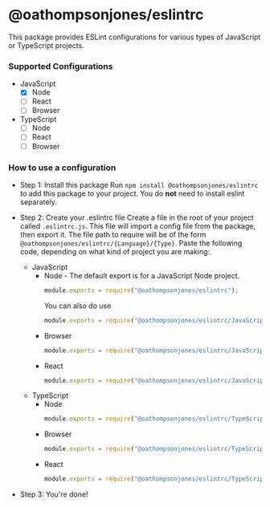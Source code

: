 # @oathompsonjones/eslintrc

This package provides ESLint configurations for various types of JavaScript or TypeScript projects.

### Supported Configurations
- JavaScript
    - [x] Node
    - [ ] React
    - [ ] Browser
- TypeScript
    - [ ] Node
    - [ ] React
    - [ ] Browser

### How to use a configuration
- Step 1: Install this package
Run `npm install @oathompsonjones/eslintrc` to add this package to your project. You do **not** need to install eslint separately.

- Step 2: Create your .eslintrc file
Create a file in the root of your project called `.eslintrc.js`.
This file will import a config file from the package, then export it.
The file path to require will be of the form `@oathompsonjones/eslintrc/{Language}/{Type}`.
Paste the following code, depending on what kind of project you are making:
    - JavaScript
        - Node - The default export is for a JavaScript Node project.
            ```js
            module.exports = require("@oathompsonjones/eslintrc");
            ```
            You can also do use
            ```js
            module.exports = require("@oathompsonjones/eslintrc/JavaScript/Node");
            ```
        - Browser
            ```js
            module.exports = require("@oathompsonjones/eslintrc/JavaScript/Browser");
            ```
        - React
            ```js
            module.exports = require("@oathompsonjones/eslintrc/JavaScript/React");
            ```
    - TypeScript
        - Node
            ```js
            module.exports = require("@oathompsonjones/eslintrc/TypeScript/Node");
            ```
        - Browser
            ```js
            module.exports = require("@oathompsonjones/eslintrc/TypeScript/Browser");
            ```
        - React
            ```js
            module.exports = require("@oathompsonjones/eslintrc/TypeScript/React");
            ```

- Step 3: You're done!